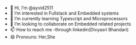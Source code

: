 - 👋 Hi, I’m @ayvid2511
- 👀 I’m interested in Fullstack and Embedded systems
- 🌱 I’m currently learning Typescript and Microprocessors
- 💞️ I’m looking to collaborate on Embedded related projects
- 📫 How to reach me -through linkedin(Divyasri Bhandari)
- 😄 Pronouns: Her,She


<!---
ayvid2511/ayvid2511 is a ✨ special ✨ repository because its `README.md` (this file) appears on your GitHub profile.
You can click the Preview link to take a look at your changes.
--->

